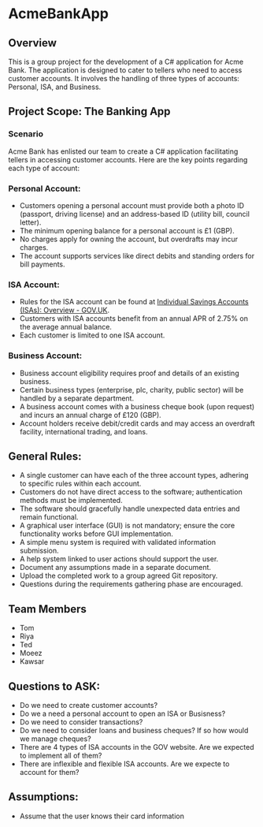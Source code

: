# AcmeBankApp

## Overview
This is a group project for the development of a C# application for Acme Bank. The application is designed to cater to tellers who need to access customer accounts. It involves the handling of three types of accounts: Personal, ISA, and Business.

## Project Scope: The Banking App
### Scenario
Acme Bank has enlisted our team to create a C# application facilitating tellers in accessing customer accounts. Here are the key points regarding each type of account:

### Personal Account:
- Customers opening a personal account must provide both a photo ID (passport, driving license) and an address-based ID (utility bill, council letter).
- The minimum opening balance for a personal account is £1 (GBP).
- No charges apply for owning the account, but overdrafts may incur charges.
- The account supports services like direct debits and standing orders for bill payments.

### ISA Account:
- Rules for the ISA account can be found at [Individual Savings Accounts (ISAs): Overview - GOV.UK](https://www.gov.uk/individual-savings-accounts).
- Customers with ISA accounts benefit from an annual APR of 2.75% on the average annual balance.
- Each customer is limited to one ISA account.

### Business Account:
- Business account eligibility requires proof and details of an existing business.
- Certain business types (enterprise, plc, charity, public sector) will be handled by a separate department.
- A business account comes with a business cheque book (upon request) and incurs an annual charge of £120 (GBP).
- Account holders receive debit/credit cards and may access an overdraft facility, international trading, and loans.

## General Rules:
- A single customer can have each of the three account types, adhering to specific rules within each account.
- Customers do not have direct access to the software; authentication methods must be implemented.
- The software should gracefully handle unexpected data entries and remain functional.
- A graphical user interface (GUI) is not mandatory; ensure the core functionality works before GUI implementation.
- A simple menu system is required with validated information submission.
- A help system linked to user actions should support the user.
- Document any assumptions made in a separate document.
- Upload the completed work to a group agreed Git repository.
- Questions during the requirements gathering phase are encouraged.

## Team Members
- Tom
- Riya
- Ted
- Moeez
- Kawsar

## Questions to ASK:
- Do we need to create customer accounts?
- Do we a need a personal account to open an ISA or Busisness?
- Do we need to consider transactions?
- Do we need to consider loans and business cheques? If so how would we manage cheques?
- There are 4 types of ISA accounts in the GOV website. Are we expected to implement all of them?
- There are inflexible and flexible ISA accounts. Are we expecte to account for them?

## Assumptions:
- Assume that the user knows their card information
